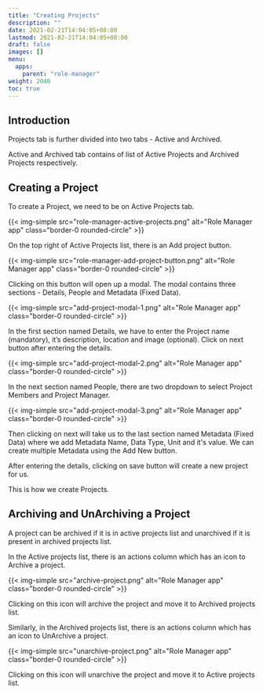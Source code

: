 ```yaml
---
title: "Creating Projects"
description: ""
date: 2021-02-21T14:04:05+08:00
lastmod: 2021-02-21T14:04:05+08:00
draft: false
images: []
menu:
  apps:
    parent: "role-manager"
weight: 2040
toc: true
---
```


## Introduction

Projects tab is further divided into two tabs - Active and Archived. 

Active and Archived tab contains of list of Active Projects and Archived Projects respectively.

## Creating a Project

To create a Project, we need to be on Active Projects tab.

{{< img-simple src="role-manager-active-projects.png" alt="Role Manager app" class="border-0 rounded-circle" >}}

On the top right of Active Projects list, there is an Add project button.

{{< img-simple src="role-manager-add-project-button.png" alt="Role Manager app" class="border-0 rounded-circle" >}}

Clicking on this button will open up a modal. The modal contains three sections - Details, People and Metadata (Fixed Data).

{{< img-simple src="add-project-modal-1.png" alt="Role Manager app" class="border-0 rounded-circle" >}}

In the first section named Details, we have to enter the Project name (mandatory), it’s description, location and image (optional). Click on next button after entering the details.

{{< img-simple src="add-project-modal-2.png" alt="Role Manager app" class="border-0 rounded-circle" >}}

In the next section named People, there are two dropdown to select Project Members and Project Manager.

{{< img-simple src="add-project-modal-3.png" alt="Role Manager app" class="border-0 rounded-circle" >}}

Then clicking on next will take us to the last section named Metadata (Fixed Data) where we add Metadata Name, Data Type, Unit and it's value. We can create multiple Metadata using the Add New button.

After entering the details, clicking on save button will create a new project for us.

This is how we create Projects.

## Archiving and UnArchiving a Project

A project can be archived if it is in active projects list and unarchived if it is present in archived projects list.

In the Active projects list, there is an actions column which has an icon to Archive a project. 

{{< img-simple src="archive-project.png" alt="Role Manager app" class="border-0 rounded-circle" >}}

Clicking on this icon will archive the project and move it to Archived projects list.

Similarly, in the Archived projects list, there is an actions column which has an icon to UnArchive a project. 

{{< img-simple src="unarchive-project.png" alt="Role Manager app" class="border-0 rounded-circle" >}}

Clicking on this icon will unarchive the project and move it to Active projects list.
